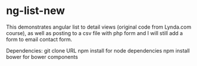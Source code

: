 # ng-list-new

This demonstrates angular list to detail views (original code from Lynda.com course), as well as posting to a csv file with php form and I will still add a form to email contact form.

Dependencies:
git clone URL
npm install for node dependencies
npm install bower for bower components
